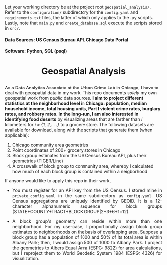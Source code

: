 Let your working directory be at the project root `geospatial_analysis/`. Refer to the `configuration/` subdirectory for the `config.yaml` and `requirements.txt` files, the latter of which only applies to the .py scripts. Lastly, note that `main.py` and `create_database.sql` execute the scripts stored in `src/`.

#### Data Sources: US Census Bureau API, Chicago Data Portal
#### Software: Python, SQL (psql)

# <p align="center"> Geospatial Analysis <p align="center">
  
As a Data Analytics Associate at the Urban Crime Lab in Chicago, I have to deal with geospatial data in my work. This repo documents *solely* my own geospatial work from *public* data sources. **I aim to project different statistics at the neighborhood level in Chicago: population, median household income, total housing units, Part I violent crime rates, burglary rates, and robbery rates. In the long-run, I am also interested in identifying food deserts** by visualizing areas that are farther than *i* kilometers for *i = {1, 2,. . .}* to a grocery store. The following datasets are available for download, along with the scripts that generate them (when applicable):

1. Chicago community area geometries
2. Point coordinates of 200+ grocery stores in Chicago
3. Block group estimates from the US Census Bureau API, plus their geometries (TIGER/Line)
4. A crosswalk of block group to community area, whereby I calculated how much of each block group is contained within a neigborhood

If anyone would like to apply this repo in their work,
<div style="text-align: justify;">

- You must register for an API key from the US Census. I stored mine in `private_config.yaml` in the same subdirectory as `config.yaml`. US Census aggregations are uniquely identified by GEOID. It is a 12-character alphanumeric sequence for block groups (STATE+COUNTY+TRACT+BLOCK GROUP|2+3+6+1=12).

- A block group's geometry can reside within more than one neighborhood. For my use-case, I proportionally assign block group estimates to neighborhoods on the basis of overlapping area. Suppose a block group has a population of 1000 and 50% of its total area is within Albany Park; then, I would assign 500 of 1000 to Albany Park. I project the geometries to Albers Equal Area (ESPG: 9822) for area calculations, but I reproject them to World Geodetic System 1984 (ESPG: 4326) for visualization.
</div>
